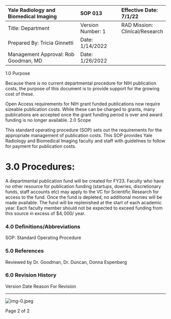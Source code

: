 | Yale Radiology and Biomedical Imaging | SOP 013 | Effective Date: <br> $7 / 1 / 22$ |
| :-- | :-- | :-- |
| Title: Department | Version Number: 1 | RAD Mission: <br> Clinical/Research |
| Prepared By: Tricia Ginnetti | Date: 1/14/2022 |  |
| Management Approval: Rob Goodman, MD | Date: 1/26/2022 |  |

1.0 Purpose

Because there is no current departmental procedure for NIH publication costs, the purpose of this document is to provide support for the growing cost of these.

Open Access requirements for NIH grant funded publications now require sizeable publication costs. While these can be charged to grants, many publications are accepted once the grant funding period is over and award funding is no longer available.
2.0 Scope

This standard operating procedure (SOP) sets out the requirements for the appropriate management of publication costs. This SOP provides Yale Radiology and Biomedical Imaging faculty and staff with guidelines to follow for payment for publication costs.

# 3.0 Procedures: 

A departmental publication fund will be created for FY23. Faculty who have no other resource for publication funding (startups, dowries, discretionary funds, staff accounts etc) may apply to the VC for Scientific Research for access to the fund. Once the fund is depleted, no additional monies will be made available. The fund will be replenished at the start of each academic year. Each faculty member should not be expected to exceed funding from this source in excess of $\$ 4,000 /$ year.

### 4.0 Definitions/Abbreviations

SOP: Standard Operating Procedure

### 5.0 References

Reviewed by Dr. Goodman, Dr. Duncan, Donna Espenberg

### 6.0 Revision History

Version Date Reason For Revision

---

![img-0.jpeg](img-0.jpeg.png)

Page 2 of 2